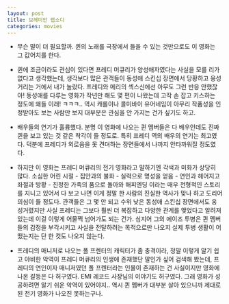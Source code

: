 ```yaml
---
layout: post
title: 보헤미안 랩소디
categories: movies
---
```


- 무슨 말이 더 필요할까. 퀸의 노래를 극장에서 들을 수 있는 것만으로도 이 영화는 그 값어치를 한다.

- 퀸에 조금이라도 관심이 있다면 프레디 머큐리가 양성애자였다는 사실을 모를 리가 없다고 생각했는데, 생각보다 많은 관객들이 동성애 스킨십 장면에서 당황하고 웅성거리는 거에서 내가 놀랐다. 프레디와 메리의 섹스신에선 아무도 그런 반응 안했잖아! 동성애를 다루는 영화가 작년만 해도 몇 편이 나왔는데 고작 손 잡고 키스하는 정도에 왜들 이래! ㅋㅋㅋ.. 역시 캐롤이나 콜미바이 유어네임이 아무리 작품성을 인정받아도 보는 사람만 보지 대부분은 관심을 안 가지는 건가 싶기도 하고.

- 배우들의 연기가 훌륭했다. 분명 이 영화에 나오는 퀸 멤버들은 다 배우인데도 진짜 퀸을 보고 있는 것 같은 착각이 들 정도로. 특히 프레디 역의 배우의 연기는 최고였다. 덕분에 프레디가 외로움을 못 견뎌하는 장면들에서 나까지 안타까워질 정도였다.

- 하지만 이 영화는 프레디 머큐리의 전기 영화라고 말하기엔 각색과 미화가 상당히 많다. 소심한 어린 시절 - 집안과의 불화 - 실력으로 명성을 얻음 - 연인과 헤어지고 좌절과 방황 - 진정한 가족의 품으로 돌아와 해피엔딩 이라는 매우 전형적인 스토리를 지니고 있어서 다 보고 나면 이게 정말 한 사람의 진실한 역사가 맞나 하고 도리어 의심이 들 정도다. 관객들은 그 몇 안 되고 수위 낮은 동성애 스킨십 장면에서도 웅성거렸지만 사실 프레디는 그보다 훨씬 더 복잡하고 다양한 관계를 맺었다고 알려져 있는데 이걸 이렇게 어물쩍 넘어가도 되는 건가. 심지어 그의 에이즈 투병은 퀸 멤버들의 감정을 부각시키고 사실을 전달하려는 목적으로만 나오지 실제 투병 생활이 어땠는지는 단 한 컷도 나오지 않는다.

- 프레디의 매니저로 나오는 폴 프렌터의 캐릭터가 좀 충격이라, 정말 이렇게 알기 쉽고 야비한 악역이 프레디 머큐리의 인생에 존재했단 말인가 싶어 검색해 봤는데, 프레디의 연인이자 매니저였던 폴 프렌터라는 인물이 존재하는 건 사실이지만 영화에 나온 갈등은 다 허구였다. EMI 레코드 사장님의 이야기도 허구였다. 그래 영화가 성공하려면 알기 쉬운 악역이 있어야지.. 역시 퀸 멤버가 대부분 살아 있으니까 제대로 된 전기 영화가 나오진 못하는구나.
